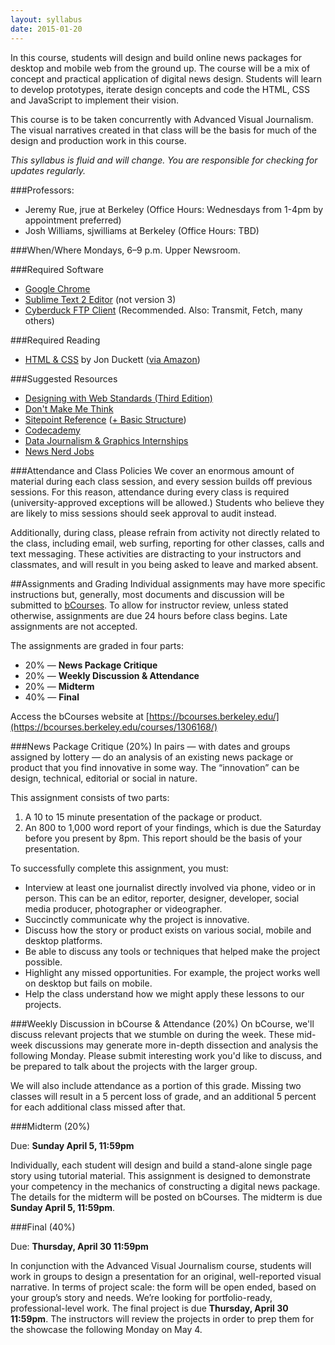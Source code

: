 ```yaml
---
layout: syllabus
date: 2015-01-20
---
```


In this course, students will design and build online news packages for desktop and mobile web from the ground up. The course will be a mix of concept and practical application of digital news design. Students will learn to develop prototypes, iterate design concepts and code the HTML, CSS and JavaScript to implement their vision.

This course is to be taken concurrently with Advanced Visual Journalism. The visual narratives created in that class will be the basis for much of the design and production work in this course.

*This syllabus is fluid and will change. You are responsible for checking for updates regularly.*

###Professors:
* Jeremy Rue, jrue at Berkeley (Office Hours: Wednesdays from 1-4pm by appointment preferred)
* Josh Williams, sjwilliams at Berkeley (Office Hours: TBD)


###When/Where
Mondays, 6–9 p.m. Upper Newsroom.

###Required Software

* [Google Chrome](https://www.google.com/chrome/)
* [Sublime Text 2 Editor](http://www.sublimetext.com/2) (not version 3)
* [Cyberduck FTP Client](http://cyberduck.ch/) (Recommended. Also: Transmit, Fetch, many others)

###Required Reading
* [HTML & CSS](http://htmlandcssbook.com/) by Jon Duckett ([via Amazon](http://www.amazon.com/HTML-CSS-Design-Build-Websites/dp/1118008189))

###Suggested Resources
* [Designing with Web Standards (Third Edition)](http://www.amazon.com/Designing-Web-Standards-Jeffrey-Zeldman/dp/0321616952)
* [Don't Make Me Think](http://www.amazon.com/exec/obidos/tg/detail/-/0321344758/ref=pd_luc_mri?_encoding=UTF8&m=ATVPDKIKX0DER&v=glance)
* [Sitepoint Reference](http://reference.sitepoint.com/html/elements-structural) ([+ Basic Structure](http://reference.sitepoint.com/html/page-structure))
* [Codecademy](http://www.codecademy.com/)
* [Data Journalism & Graphics Internships](https://docs.google.com/spreadsheet/ccc?key=0AsJrqt3yp-JydEp6ZGl2STU2by1YNlB3b1RYNXN4TVE)
* [News Nerd Jobs](http://www.newsnerdjobs.com/)


###Attendance and Class Policies
We cover an enormous amount of material during each class session, and every session builds off previous sessions. For this reason, attendance during every class is required (university-approved exceptions will be allowed.) Students who believe they are likely to miss sessions should seek approval to audit instead.

Additionally, during class, please refrain from activity not directly related to the class, including email, web surfing, reporting for other classes, calls and text messaging. These activities are distracting to your instructors and classmates, and will result in you being asked to leave and marked absent.

##Assignments and Grading
Individual assignments may have more specific instructions but, generally, most documents and discussion will be submitted to [bCourses](https://bcourses.berkeley.edu/courses/1306168/). To allow for instructor review, unless stated otherwise, assignments are due 24 hours before class begins. Late assignments are not accepted.

The assignments are graded in four parts:

* 20% — **News Package Critique**
* 20% — **Weekly Discussion &amp; Attendance**
* 20% — **Midterm**
* 40% — **Final**

Access the bCourses website at [https://bcourses.berkeley.edu/](https://bcourses.berkeley.edu/courses/1306168/) 

###News Package Critique (20%)
In pairs — with dates and groups assigned by lottery — do an analysis of an existing news package or product that you find innovative in some way. The “innovation” can be design, technical, editorial or social in nature. 

This assignment consists of two parts:

1. A 10 to 15 minute presentation of the package or product. 
2. An 800 to 1,000 word report of your findings, which is due the Saturday before you present by 8pm. This report should be the basis of your presentation.

To successfully complete this assignment, you must:

* Interview at least one journalist directly involved via phone, video or in person. This can be an editor, reporter, designer, developer, social media producer, photographer or videographer.
* Succinctly communicate why the project is innovative.
* Discuss how the story or product exists on various social, mobile and desktop platforms.
* Be able to discuss any tools or techniques that helped make the project possible. 
* Highlight any missed opportunities. For example, the project works well on desktop but fails on mobile. 
* Help the class understand how we might apply these lessons to our projects.

###Weekly Discussion in bCourse &amp; Attendance (20%)
On bCourse, we'll discuss relevant projects that we stumble on during the week. These mid-week discussions may generate more in-depth dissection and analysis the following Monday. Please submit interesting work you'd like to discuss, and be prepared to talk about the projects with the larger group. 

We will also include attendance as a portion of this grade. Missing two classes will result in a 5 percent loss of grade, and an additional 5 percent for each additional class missed after that.

###Midterm (20%)

Due: **Sunday April 5, 11:59pm**

Individually, each student will design and build a stand-alone single page story using tutorial material. This assignment is designed to demonstrate your competency in the mechanics of constructing a digital news package. The details for the midterm will be posted on bCourses. The midterm is due **Sunday April 5, 11:59pm**.

###Final (40%)

Due: **Thursday, April 30 11:59pm**

In conjunction with the Advanced Visual Journalism course, students will work in groups to design a presentation for an original, well-reported visual narrative. In terms of project scale: the form will be open ended, based on your group’s story and needs. We’re looking for portfolio-ready, professional-level work. The final project is due **Thursday, April 30 11:59pm**. The instructors will review the projects in order to prep them for the showcase the following Monday on May 4.
